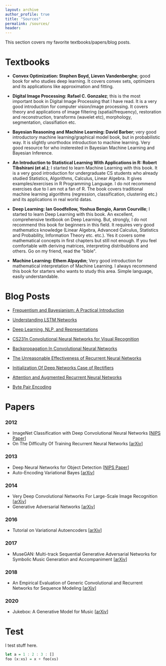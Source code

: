 ```yaml
---
layout: archive
author_profile: true
title: "Sources"
permalink: /sources/
header:
---
```

This section covers my favorite textbooks/papers/blog posts.

# Textbooks

- **Convex Optimization: Stephen Boyd, Lieven Vandenberghe**; good book for who studies deep learning. It covers convex sets, optimizers and its applications like approximation and fitting.

- **Digital Image Processing: Rafael C. Gonzalez**; this is the most important book in Digital Image Processing that I have read. It is a very good introduction for computer vision/image processing. It covers theory and applications of image filtering (spatial/frequency), restoration and reconstruction, transforms (wavelet etc), morphology, segmentation, classifiation etc.

- **Bayesian Reasoning and Machine Learning: David Barber**; very good introductory machine learning/graphical model book, but in probabilistic way. It is slightly unorthodox introduction to machine learning. Very good resource for who insterested in Bayesian Machine Learning and Bayesian Inference.

- **An Introduction to Statistical Learning With Applications in R: Robert Tibshirani (et al.)**; I started to learn Machine Learning with this book. It is a very good introduction for undergraduate CS students who already studied Statistics, Algorithms, Calculus, Linear Algebra. It gives examples/exercises in R Programming Language. I do not recommend exercises due to I am not a fan of R. The book covers traditional machine learning algorithms (regression, classification, clustering etc.) and its applications in real world datas.

- **Deep Learning: Ian Goodfellow, Yoshua Bengio, Aaron Courville**; I started to learn Deep Learning with this book. An excellent, comprehensive textbook on Deep Learning. But, strongly, I do not recommend this book for beginners in this field. It requires very good mathematics knowledge (Linear Algebra, Advanced Calculus, Statistics and Probability, Information Theory etc. etc.). Yes it covers some mathematical concepts in first chapters but still not enough. If you feel comfortable with deriving matrices, interpreting distribubtions and others. Go on my friend, read the "bible".

- **Machine Learning: Ethem Alpaydın**; Very good introduction for mathematical interpretation of Machine Learning. I always recommend this book for starters who wants to study this area. Simple language, easily understandable.


# Blog Posts

- [Frequentism and Bayesianism: A Practical Introduction](http://jakevdp.github.io/blog/2014/03/11/frequentism-and-bayesianism-a-practical-intro/)

- [Understanding LSTM Networks](http://colah.github.io/posts/2015-08-Understanding-LSTMs/)

- [Deep Learning, NLP, and Representations](http://colah.github.io/posts/2014-07-NLP-RNNs-Representations/)

- [CS231n Convolutional Neural Networks for Visual Recognition](https://cs231n.github.io/convolutional-networks/)

- [Backpropagation In Convolutional Neural Networks](https://www.jefkine.com/general/2016/09/05/backpropagation-in-convolutional-neural-networks/s)

- [The Unreasonable Effectiveness of Recurrent Neural Networks](http://karpathy.github.io/2015/05/21/rnn-effectiveness/)

- [Initialization Of Deep Networks Case of Rectifiers](https://www.jefkine.com/deep/2016/08/08/initialization-of-deep-networks-case-of-rectifiers/)

- [Attention and Augmented Recurrent Neural Networks](https://distill.pub/2016/augmented-rnns/#neural-turing-machines)

- [Byte Pair Encoding](https://leimao.github.io/blog/Byte-Pair-Encoding/)

# Papers

### 2012
- ImageNet Classification with Deep Convolutional Neural Networks [[NIPS Paper](https://papers.nips.cc/paper/4824-imagenet-classification-with-deep-convolutional-neural-networks.pdf)]
- On The Difficulty Of Training Recurrent Neural Networks [[arXiv](https://arxiv.org/pdf/1211.5063.pdf)]

### 2013
- Deep Neural Networks for Object Detection [[NIPS Paper](https://papers.nips.cc/paper/5207-deep-neural-networks-for-object-detection.pdf)]
- Auto-Encoding Variational Bayes [[arXiv](https://arxiv.org/pdf/1312.6114.pdf)]

### 2014
- Very Deep Convolutional Networks For Large-Scale Image Recognition [[arXiv](https://arxiv.org/pdf/1409.1556.pdf)]
- Generative Adversarial Networks [[arXiv](https://arxiv.org/pdf/1406.2661.pdf)]

### 2016
- Tutorial on Variational Autoencoders [[arXiv](https://arxiv.org/pdf/1606.05908.pdf)]

### 2017
- MuseGAN: Multi-track Sequential Generative Adversarial Networks for Symbolic Music Generation and Accompaniment [[arXiv](https://arxiv.org/pdf/1709.06298.pdf)]

### 2018
- An Empirical Evaluation of Generic Convolutional and Recurrent Networks for Sequence Modeling [[arXiv](https://arxiv.org/pdf/1803.01271.pdf)]

### 2020
- Jukebox: A Generative Model for Music [[arXiv](https://arxiv.org/pdf/2005.00341.pdf)]

# Test
I test stuff here.

```haskell
let a = 1 : 2 : 3 : []
foo (x:xs) = x + foo(xs)
```
